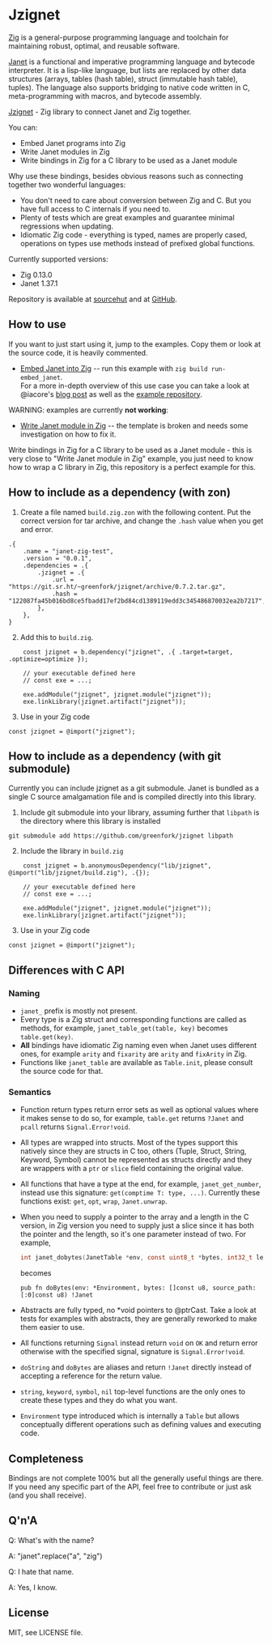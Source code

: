 # Jzignet

[Zig](https://ziglang.org/) is a general-purpose programming language and
toolchain for maintaining robust, optimal, and reusable software.

[Janet](https://janet-lang.org/) is a functional and imperative programming
language and bytecode interpreter. It is a lisp-like language, but lists are
replaced by other data structures (arrays, tables (hash table), struct
(immutable hash table), tuples). The language also supports bridging to native
code written in C, meta-programming with macros, and bytecode assembly.

[Jzignet](https://git.sr.ht/~greenfork/jzignet) - Zig library to connect Janet
and Zig together.

You can:
* Embed Janet programs into Zig
* Write Janet modules in Zig
* Write bindings in Zig for a C library to be used as a Janet module

Why use these bindings, besides obvious reasons such as connecting together two
wonderful languages:
* You don't need to care about conversion between Zig and C. But you have full
  access to C internals if you need to.
* Plenty of tests which are great examples and guarantee minimal regressions
  when updating.
* Idiomatic Zig code - everything is typed, names are properly cased,
  operations on types use methods instead of prefixed global functions.

Currently supported versions:
* Zig 0.13.0
* Janet 1.37.1

Repository is available at [sourcehut](https://git.sr.ht/~greenfork/jzignet)
and at [GitHub](https://github.com/greenfork/jzignet).

## How to use

If you want to just start using it, jump to the examples. Copy them or look
at the source code, it is heavily commented.

* [Embed Janet into Zig](examples/embed_janet.zig) --
  run this example with `zig build run-embed_janet`.  
  For a more in-depth overview of this use case you can take a look at
  @iacore's [blog post](https://www.1a-insec.net/blog/16-buy-janet-get-gc-free/)
  as well as the [example repository](https://git.envs.net/iacore/janet-zig-test).

WARNING: examples are currently **not working**:

* [Write Janet module in Zig](examples/zig_module) -- the template is broken
  and needs some investigation on how to fix it.

Write bindings in Zig for a C library to be used as a Janet module - this
is very close to "Write Janet module in Zig" example, you just need to
know how to wrap a C library in Zig, this repository is a perfect example
for this.

## How to include as a dependency (with zon)

1. Create a file named `build.zig.zon` with the following content. Put the
   correct version for tar archive, and change the `.hash` value when you get
   and error.

```zig
.{
    .name = "janet-zig-test",
    .version = "0.0.1",
    .dependencies = .{
        .jzignet = .{
            .url = "https://git.sr.ht/~greenfork/jzignet/archive/0.7.2.tar.gz",
            .hash = "122087fa45b016bd8ce5fbadd17ef2bd84cd1389119edd3c345486870032ea2b7217",
        },
    },
}
```

2. Add this to `build.zig`.

```zig
    const jzignet = b.dependency("jzignet", .{ .target=target, .optimize=optimize });

    // your executable defined here
    // const exe = ...;

    exe.addModule("jzignet", jzignet.module("jzignet"));
    exe.linkLibrary(jzignet.artifact("jzignet"));
```

3. Use in your Zig code

```zig
const jzignet = @import("jzignet");
```

## How to include as a dependency (with git submodule)

Currently you can include jzignet as a git submodule. Janet is bundled as
a single C source amalgamation file and is compiled directly into this
library.

1. Include git submodule into your library, assuming further that `libpath` is
   the directory where this library is installed

```shell
git submodule add https://github.com/greenfork/jzignet libpath
```

2. Include the library in `build.zig`

```zig
    const jzignet = b.anonymousDependency("lib/jzignet", @import("lib/jzignet/build.zig"), .{});

    // your executable defined here
    // const exe = ...;

    exe.addModule("jzignet", jzignet.module("jzignet"));
    exe.linkLibrary(jzignet.artifact("jzignet"));
```

3. Use in your Zig code

```zig
const jzignet = @import("jzignet");
```

## Differences with C API

### Naming
* `janet_` prefix is mostly not present.
* Every type is a Zig struct and corresponding functions are called as
  methods, for example, `janet_table_get(table, key)` becomes `table.get(key)`.
* **All** bindings have idiomatic Zig naming even when Janet uses different
  ones, for example `arity` and `fixarity` are `arity` and `fixArity` in Zig.
* Functions like `janet_table` are available as `Table.init`, please consult
  the source code for that.

### Semantics
* Function return types return error sets as well as optional values where it
  makes sense to do so, for example, `table.get` returns `?Janet` and `pcall`
  returns `Signal.Error!void`.
* All types are wrapped into structs. Most of the types support this natively
  since they are structs in C too, others (Tuple, Struct, String, Keyword,
  Symbol) cannot be represented as structs directly and they are wrappers
  with a `ptr` or `slice` field containing the original value.
* All functions that have a type at the end, for example, `janet_get_number`,
  instead use this signature: `get(comptime T: type, ...)`. Currently these
  functions exist: `get`, `opt`, `wrap`, `Janet.unwrap`.
* When you need to supply a pointer to the array and a length in the C version,
  in Zig version you need to supply just a slice since it has both the pointer
  and the length, so it's one parameter instead of two. For example,
  ```c
  int janet_dobytes(JanetTable *env, const uint8_t *bytes, int32_t len, const char *sourcePath, Janet *out);
  ```
  
  becomes
  ```zig
  pub fn doBytes(env: *Environment, bytes: []const u8, source_path: [:0]const u8) !Janet
  ```
* Abstracts are fully typed, no *void pointers to @ptrCast. Take a look at
  tests for examples with abstracts, they are generally reworked to make
  them easier to use.
* All functions returning `Signal` instead return `void` on `OK` and return
  error otherwise with the specified signal, signature is `Signal.Error!void`.
* `doString` and `doBytes` are aliases and return `!Janet` directly instead of
  accepting a reference for the return value.
* `string`, `keyword`, `symbol`, `nil` top-level functions are the only ones to
  create these types and they do what you want.
* `Environment` type introduced which is internally a `Table` but allows
  conceptually different operations such as defining values and executing code.

## Completeness

Bindings are not complete 100% but all the generally useful things are there.
If you need any specific part of the API, feel free to contribute or just
ask (and you shall receive).

## Q'n'A

Q: What's with the name?

A: "janet".replace("a", "zig")

Q: I hate that name.

A: Yes, I know.

## License

MIT, see LICENSE file.
